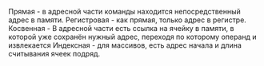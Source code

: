 Прямая - в адресной части команды находится непосредственный адрес в памяти.
Регистровая - как прямая, только адрес в регистре.
Косвенная - В адресной части есть ссылка на ячейку в памяти, в которой уже сохранён нужный адрес, переходя по которому операнд и извлекается
Индексная - для массивов, есть адрес начала и длина считывания ячеек подряд.